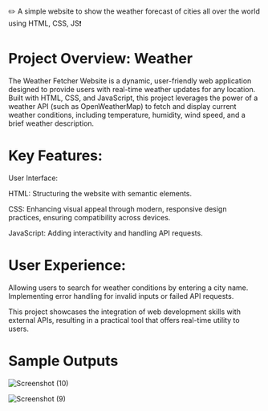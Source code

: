 ✏️ A simple website to show the weather forecast of cities all over the world using HTML, CSS, JS❗

# Project Overview: Weather 
The Weather Fetcher Website is a dynamic, user-friendly web application designed to provide users with real-time weather updates for any location. 
Built with HTML, CSS, and JavaScript, this project leverages the power of a weather API (such as OpenWeatherMap) to fetch and display current weather
conditions, including temperature, humidity, wind speed, and a brief weather description.

# Key Features:
User Interface:
  
  HTML: Structuring the website with semantic elements.
  
  CSS: Enhancing visual appeal through modern, responsive design practices, ensuring compatibility across devices.

  JavaScript: Adding interactivity and handling API requests.
# User Experience:

Allowing users to search for weather conditions by entering a city name.
Implementing error handling for invalid inputs or failed API requests.

This project showcases the integration of web development skills with external APIs, resulting in a practical tool that offers real-time utility to users.

# Sample Outputs
![Screenshot (10)](https://github.com/CodingChic-sindhu/Bharat_intern_weather-_website/assets/163533750/8af8dcb4-0b9b-4584-86b3-bc256d49415c)

![Screenshot (9)](https://github.com/CodingChic-sindhu/Bharat_intern_weather-_website/assets/163533750/0b7e881c-8969-4dc9-97e8-040ae79fa184)


